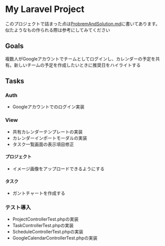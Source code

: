 # My Laravel Project
このプロジェクトで詰まった点は[ProbremAndSolution.md](https://github.com/YaCpotato/project_manager/blob/develop/ProblemAndSolution.md)に書いてあります。似たようなもの作られる際は参考にしてみてください
## Goals
複数人がGoogleアカウントでチームとしてログインし、カレンダーの予定を共有。新しいチームの予定を作成したいときに推奨日をハイライトする
## Tasks

### Auth
* Googleアカウントでのログイン実装

### View
* 共有カレンダーテンプレートの実装
* カレンダーインポートモーダルの実装
* タスク一覧画面の表示項目修正
#### プロジェクト
* イメージ画像をアップロードできるようにする
#### タスク
* ガントチャートを作成する

### テスト導入
* ProjectControllerTest.phpの実装
* TaskControllerTest.phpの実装
* ScheduleControllerTest.phpの実装
* GoogleCalendarControllerTest.phpの実装

